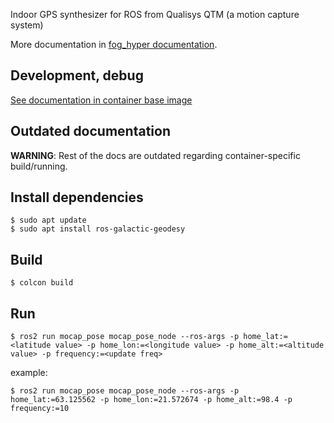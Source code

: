 Indoor GPS synthesizer for ROS from Qualisys QTM (a motion capture system)

More documentation in [fog_hyper documentation](https://github.com/tiiuae/fog_hyper/blob/main/docs/mocap.md).


## Development, debug

[See documentation in container base image](https://github.com/tiiuae/fog-ros-baseimage/tree/main#development--debug-for-concrete-projects)

## Outdated documentation

**WARNING**: Rest of the docs are outdated regarding container-specific build/running.


## Install dependencies

```
$ sudo apt update
$ sudo apt install ros-galactic-geodesy
```

## Build

```
$ colcon build
```

## Run

```
$ ros2 run mocap_pose mocap_pose_node --ros-args -p home_lat:=<latitude value> -p home_lon:=<longitude value> -p home_alt:=<altitude value> -p frequency:=<update freq>
```
example:
```
$ ros2 run mocap_pose mocap_pose_node --ros-args -p home_lat:=63.125562 -p home_lon:=21.572674 -p home_alt:=98.4 -p frequency:=10
```


